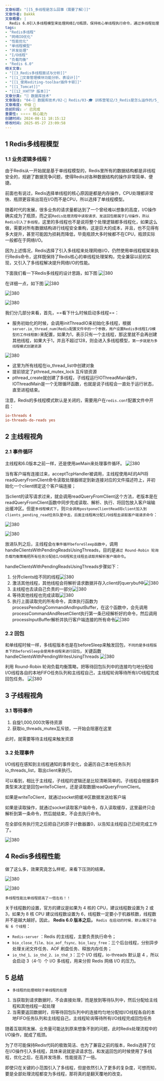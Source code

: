 ```yaml
---
文章标题: "[[5_多线程是怎么回事（需要了解）]]" 
文章作者: Dakkk
文章概要: |
  Redis 6.0引入多线程模型来处理网络I/O瓶颈，保持核心单线程执行命令，通过多线程处理读取请求和发送回包，性能提升约一倍。
tags:
- "Redis多线程"
- "网络IO优化"
- "性能优化"
- "单线程模型"
- "并发处理"
- "I/O线程"
- "负载均衡"
- "Redis 6.0"
相关文章:
- "[[3_Redis多线程面试与分析]]"
- "[[1_📕文章管理模块功能分析、表设计]]"
- "[[1_使用editing-toolbar插件卡顿]]"
- "[[1_Tomcat]]"
- "[[12_※HTTP 版本]]"
文章分类: "🗄️ 数据库技术"
文章路径: "04-🗄️ 数据库技术/02-🔴 Redis/03-🎓 训练营笔记/3_Redis是怎么运作的/5_多线程是怎么回事（需要了解）.md"
文章难度: 中级 🌳
目前阶段: ✅ 已完成
重要性: ⭐⭐⭐⭐ 核心能力
创建时间: 2024-08-11 18:15:12
修改时间: 2025-05-27 23:09:58
---
```


## 1 Redis多线程模型

### 1.1 业务逻辑多线程？

由于Redis从一开始就是基于单线程模型的，Redis里所有的数据结构都是非线程安全的，规避了数据竞争问题，使得Redis对各种数据结构的操作非常简单、便捷。

前面也有说过，Redis选择单线程的核心原因是都是内存操作，CPU处理都非常快、瓶颈更容易出现在I/O而不是CPU，所以选择了单线程模型。

随着时代的发展，很多业务的请求量都达到了一个曾经难以想象的高度，I/O操作确实成为了瓶颈，而之前`Redis处理流程中读取请求、发送回包都属于I/O操作，所以Redis引入了多线程`，这里的多线程也不是说将整个处理逻辑都多线程化，如果这么做，需要对所有数据结构进行线程安全重构，这是巨大的成本，并且，也不见得有多大提升，甚至可能因为损耗而降低，毕竟瓶颈大多时候都不在CPU，瓶颈实际一般都在于网络I/O。

因为上述情况，Redis选择了引入多线程来处理网络I/O，仍然使用单线程框架来执行Redis命令，这样既保持了Redis核心的单线程处理架构，完全兼容以前的实现，又引入了多线程解决提升网络I/O的性能。

下面我们看一下Redis多线程的设计思路，如下图
![|380](https://my-obsidian-image.oss-cn-guangzhou.aliyuncs.com/2024/04/b4ef2093237599cd49356cf88aebfa22.png)

在详细一点，如下图
![|380](https://my-obsidian-image.oss-cn-guangzhou.aliyuncs.com/2024/04/f6a4fa4c910f80021c0c6614a93d94df.png)

![|380](https://my-obsidian-image.oss-cn-guangzhou.aliyuncs.com/2024/04/540f988c20f7895def89b2963a80613c.png)

![|380](https://my-obsidian-image.oss-cn-guangzhou.aliyuncs.com/2024/04/59fe9414e828fdc41161aa2f1738068a.png)

我们分几部分来看，首先，==看下什么时候启动多线程==：

- 服务初始化的时候，会调用initThreadIO来初始化多线程，根据`server.io_thread_num(Redis配置文件中的一个参数，用户设置Redis多线程I/O模型的工作线程数)`来配置，如果为1，表示只有一个主线程，那这里就不会再创建其他线程，如果大于1，并且不超过128，则会进入多线程模型，`第一步就是为多线程模式创建资源`

![|380](https://my-obsidian-image.oss-cn-guangzhou.aliyuncs.com/2024/04/fa3003db5ff6fa6795c3e713211bb23e.png)

- 这里为所有线程在io_thread_list中创建对象
- 提前锁定了pthread_mutex_lock 互斥锁资源
- pthread_create就创建了多线程，子线程运行IOThreadMain操作，IOThreadMain是一个无限循环函数，也就是说子线程会一直处于运行状态，直至进程结束。

注意，Redis的多线程模式默认是关闭的，需要用户在`redis.conf`配置文件中开启：
```conf
io-threads 4
io-threads-do-reads yes
```

## 2 主线程视角

### 2.1 事件循环

主线程和6.0版本之前一样，还是使用aeMain来处理事件循环。
![|380](https://my-obsidian-image.oss-cn-guangzhou.aliyuncs.com/2024/04/b617d68fb2a7ffaabcba27233fd4e014.png)

当有客户端有连接过来，acceptTcpHandler被调用，主线程使用AE的API将readQueryFromClient命令读取处理器绑定到新连接对应的文件描述符上，并初始化一个client绑定这个客户端连接；

当client的读写请求过来，就会调用readQueryFromClient这个方法，老版本是在readQueryFromClient函数中同步完成读取、解析、执行、将回包放入客户端输出缓冲区。但是`多线程模式下`，则`只会调用postponeClientRead将client加入到clients_pending_read任务队里中去，后面主线程再分配I/O线程去读取客户端请求命令`：

![|380](https://my-obsidian-image.oss-cn-guangzhou.aliyuncs.com/2024/04/53d2a03faf97ee29fcb3639bbc92e270.png)

![|380](https://my-obsidian-image.oss-cn-guangzhou.aliyuncs.com/2024/04/00e70141eb91d5c9bbfc9b8942f23014.png)

放进队列之后，主线程会`在事件循环beforeSleep函数中`，调用handleClientsWithPendingReadsUsingThreads，目的是`通过 Round-Robin 轮询负载均衡策略把所有任务分配给I/O线程和主线程去读取并解析客户端命令`。

handleClientsWithPendingReadsUsingThreads步骤如下：

1. 分开clients给不同的线程![|380](https://my-obsidian-image.oss-cn-guangzhou.aliyuncs.com/2024/04/ca79eeb4c079ff2354aa53786c9a3d4a.png)
2. 激活其他线程，其他线程会将解析请求数据并存入client的querybuf中![|380](https://my-obsidian-image.oss-cn-guangzhou.aliyuncs.com/2024/04/17734bfd87a8d0c2a6a401b7a410eee8.png)
3. 主线程也去读自己负责的一部分![|380](https://my-obsidian-image.oss-cn-guangzhou.aliyuncs.com/2024/04/bfe6fbabd88556c912940038b2258250.png)
4. 等待其他线程也完成读取![|380](https://my-obsidian-image.oss-cn-guangzhou.aliyuncs.com/2024/04/81e78786dc0fa79f2753b7161164311c.png)
5. 执行上面读取完的所有命令，具体执行函数为processPendingCommandAndInputBuffer，在这个函数中，会先调用processCommandAndResetClient执行第一条已经解析好的命令，然后调用processInputBuffer解析并执行客户端连接的所有命令![|380](https://my-obsidian-image.oss-cn-guangzhou.aliyuncs.com/2024/04/79e1755357b8aca7c8cd51786d06494c.png)
### 2.2 回包

和单线程时候一样，多线程版本也是在beforeSleep来触发回包，`不同的是多线程版本下的beforeSleep会使用多线程来进行回包`，关键函数handleClientsWithPendingWritesUsingThreads
![|380](https://my-obsidian-image.oss-cn-guangzhou.aliyuncs.com/2024/04/62ddcd0a85da5a6d045d511c46a2699d.png)

利用 Round-Robin 轮询负载均衡策略，把等待回包队列中的连接均匀地分配给I/O线程各自的本地FIFO任务队列和主线程自己，主线程轮询等待所有I/O线程完成回包任务。
![|380](https://my-obsidian-image.oss-cn-guangzhou.aliyuncs.com/2024/04/e3a17ab5748a08a3aa08054b237052f9.png)

## 3 子线程视角

### 3.1 等待事件

1. 自旋1,000,000次等待资源
2. 获取io_threads_mutex互斥锁，一开始会阻塞在这里

此时，就需要等待主线程来触发资源

### 3.2 处理事件

I/O线程在感知到主线程通知的事件变化，会遍历自己本地任务队列io_threads_list，取出client来执行。

可以看到，相比于主线程，子线程的逻辑还是比较清晰简单的。子线程会根据事件类型来决定是回包writeToClient，还是读取数据readQueryFromClient。

如果是writeToClient，就通过socket把缓冲区数据发送给客户端

如果是读取操作，就通过socket读取客户端命令，存入读取缓存，这里最终只会解析到第一条命令，然后就结束，不会去执行命令。

在全部任务执行完之后把自己的原子计数器置0，以告知主线程自己已经完成工作了。

![|380](https://my-obsidian-image.oss-cn-guangzhou.aliyuncs.com/2024/04/d4f2b662545e1cd2293b782d586174ea.png)

## 4 Redis多线程性能

做了这么多，效果究竟怎么样呢，来看下压测的结果。

![|380](https://my-obsidian-image.oss-cn-guangzhou.aliyuncs.com/2024/04/446690c9676791e98bd79d272f44649e.png)

![|380](https://my-obsidian-image.oss-cn-guangzhou.aliyuncs.com/2024/04/615abf7fafecde5e0954e7662cffaf00.png)

`多线程性能比单线程提高了一倍左右！！`

关于线程数的设置，官方的建议是如果为 4 核的 CPU，建议线程数设置为 2 或 3，如果为 8 核 CPU 建议线程数设置为 6，线程数一定要小于机器核数，线程数并不是越大越好。因此， **Redis 6.0 版本之后，** `Redis 在启动的时候，默认情况下会有 6 个线程`：

- `Redis-server` ：Redis 的主线程，主要负责执行命令；
- `bio_close_file、bio_aof_fsync、bio_lazy_free`：三个后台线程，分别异步处理关闭文件任务、AOF 刷盘任务、释放内存任务；
- `io_thd_1、io_thd_2、io_thd_3`：三个 I/O 线程，io-threads 默认是 4 ，所以会启动 3（4-1）个 I/O 多线程，用来分担 Redis 网络 I/O 的压力。

## 5 总结

- `多线程的处理相较于单线程的处理`
1. 当获取到请求数据时，不会直接处理，而是放到等待队列中，然后分配给主线程和其他线程一起处理
2. 当需要返回数据时，将等待回包队列中的连接均匀地分配给I/O线程各自的本地FIFO任务队列和主线程自己，主线程轮询等待所有I/O线程完成回包任务

随着互联网发展、业务量可能达到原来想象不到的问题，此时Redis处理流程中的I/O操作，就成了瓶颈。

为了尽可能保持Redis代码的极致简洁、也为了兼容之前的版本，Redis选择了仅在I/O操作引入多线程，具体来说就是读请求包，和发返回包的时候使用了多线程，优化之后，在高并发场景、性能提高了一倍。

即使只在关键的小范围引入了多线程，但是依然引入了更多的复杂度，可想而知，要是全部处理流程都变为多线程，那将真的是翻天覆地的改变。